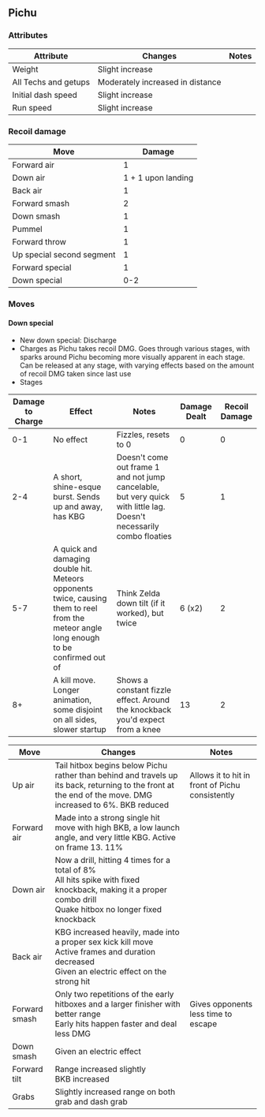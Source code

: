 ## Pichu
### Attributes
| Attribute | Changes | Notes |
| --- | --- | --- |
| Weight | Slight increase | |
| All Techs and getups | Moderately increased in distance | |
| Initial dash speed | Slight increase | |
| Run speed | Slight increase | |

### Recoil damage
| Move | Damage |
| --- | --- |
| Forward air | 1 |
| Down air | 1 + 1 upon landing |
| Back air | 1 |
| Forward smash | 2 |
| Down smash | 1 |
| Pummel | 1 |
| Forward throw | 1 |
| Up special second segment | 1 |
| Forward special | 1 |
| Down special | 0-2 |

### Moves
#### Down special
* New down special: Discharge
* Charges as Pichu takes recoil DMG. Goes through various stages, with sparks around Pichu becoming more visually apparent in each stage. Can be released at any stage, with varying effects based on the amount of recoil DMG taken since last use
* Stages

| Damage to Charge | Effect | Notes | Damage Dealt | Recoil Damage |
| --- | --- | --- | --- | --- |
| 0-1 | No effect | Fizzles, resets to 0 | 0 | 0 |
| 2-4 | A short, shine-esque burst. Sends up and away, has KBG | Doesn't come out frame 1 and not jump cancelable, but very quick with little lag. Doesn't necessarily combo floaties | 5 | 1 |
| 5-7 | A quick and damaging double hit. Meteors opponents twice, causing them to reel from the meteor angle long enough to be confirmed out of | Think Zelda down tilt (if it worked), but twice | 6 (x2) | 2 |
| 8+ | A kill move. Longer animation, some disjoint on all sides, slower startup | Shows a constant fizzle effect. Around the knockback you'd expect from a knee | 13 | 2 |

| Move | Changes | Notes |
| --- | --- | --- |
| Up air | Tail hitbox begins below Pichu rather than behind and travels up its back, returning to the front at the end of the move. DMG increased to 6%. BKB reduced | Allows it to hit in front of Pichu consistently |
| Forward air | Made into a strong single hit move with high BKB, a low launch angle, and very little KBG. Active on frame 13. 11% |
| Down air | Now a drill, hitting 4 times for a total of 8% <br>All hits spike with fixed knockback, making it a proper combo drill <br>Quake hitbox no longer fixed knockback | |
| Back air | KBG increased heavily, made into a proper sex kick kill move  <br>Active frames and duration decreased <br>Given an electric effect on the strong hit | |
| Forward smash | Only two repetitions of the early hitboxes and a larger finisher with better range <br>Early hits happen faster and deal less DMG | Gives opponents less time to escape |
| Down smash | Given an electric effect | |
| Forward tilt | Range increased slightly <br>BKB increased | |
| Grabs | Slightly increased range on both grab and dash grab | |
